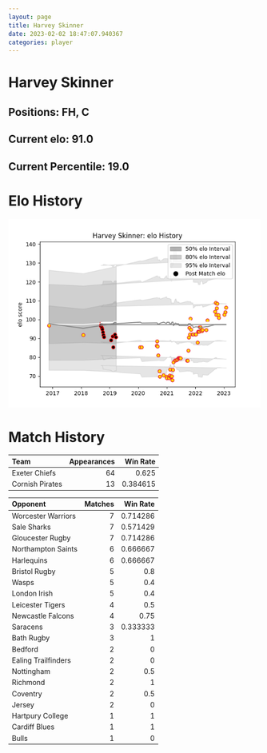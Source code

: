```yaml
---  
layout: page  
title: Harvey Skinner  
date: 2023-02-02 18:47:07.940367  
categories: player  
---
```

# Harvey Skinner

## Positions: FH, C

## Current elo: 91.0

## Current Percentile: 19.0

# Elo History


![elo history](history_HarveySkinner.png)
# Match History


| Team            |   Appearances |   Win Rate |
|:----------------|--------------:|-----------:|
| Exeter Chiefs   |            64 |   0.625    |
| Cornish Pirates |            13 |   0.384615 |

| Opponent            |   Matches |   Win Rate |
|:--------------------|----------:|-----------:|
| Worcester Warriors  |         7 |   0.714286 |
| Sale Sharks         |         7 |   0.571429 |
| Gloucester Rugby    |         7 |   0.714286 |
| Northampton Saints  |         6 |   0.666667 |
| Harlequins          |         6 |   0.666667 |
| Bristol Rugby       |         5 |   0.8      |
| Wasps               |         5 |   0.4      |
| London Irish        |         5 |   0.4      |
| Leicester Tigers    |         4 |   0.5      |
| Newcastle Falcons   |         4 |   0.75     |
| Saracens            |         3 |   0.333333 |
| Bath Rugby          |         3 |   1        |
| Bedford             |         2 |   0        |
| Ealing Trailfinders |         2 |   0        |
| Nottingham          |         2 |   0.5      |
| Richmond            |         2 |   1        |
| Coventry            |         2 |   0.5      |
| Jersey              |         2 |   0        |
| Hartpury College    |         1 |   1        |
| Cardiff Blues       |         1 |   1        |
| Bulls               |         1 |   0        |